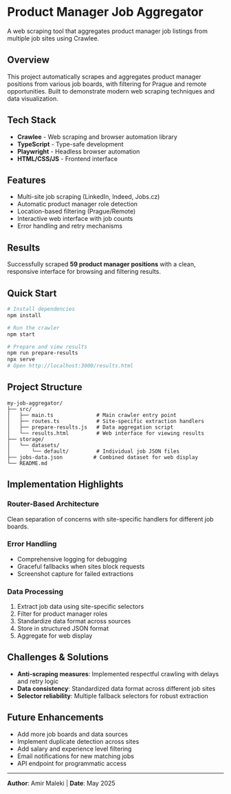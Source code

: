 # Product Manager Job Aggregator

A web scraping tool that aggregates product manager job listings from multiple job sites using Crawlee.

## Overview

This project automatically scrapes and aggregates product manager positions from various job boards, with filtering for Prague and remote opportunities. Built to demonstrate modern web scraping techniques and data visualization.

## Tech Stack

- **Crawlee** - Web scraping and browser automation library
- **TypeScript** - Type-safe development
- **Playwright** - Headless browser automation
- **HTML/CSS/JS** - Frontend interface

## Features

- Multi-site job scraping (LinkedIn, Indeed, Jobs.cz)
- Automatic product manager role detection
- Location-based filtering (Prague/Remote)
- Interactive web interface with job counts
- Error handling and retry mechanisms

## Results

Successfully scraped **59 product manager positions** with a clean, responsive interface for browsing and filtering results.

## Quick Start

```bash
# Install dependencies
npm install

# Run the crawler
npm start

# Prepare and view results
npm run prepare-results
npx serve
# Open http://localhost:3000/results.html
```

## Project Structure

```
my-job-aggregator/
├── src/
│   ├── main.ts              # Main crawler entry point
│   ├── routes.ts            # Site-specific extraction handlers
│   ├── prepare-results.js   # Data aggregation script
│   └── results.html         # Web interface for viewing results
├── storage/
│   └── datasets/
│       └── default/         # Individual job JSON files
├── jobs-data.json          # Combined dataset for web display
└── README.md
```

## Implementation Highlights

### Router-Based Architecture
Clean separation of concerns with site-specific handlers for different job boards.

### Error Handling
- Comprehensive logging for debugging
- Graceful fallbacks when sites block requests
- Screenshot capture for failed extractions

### Data Processing
1. Extract job data using site-specific selectors
2. Filter for product manager roles
3. Standardize data format across sources
4. Store in structured JSON format
5. Aggregate for web display

## Challenges & Solutions

- **Anti-scraping measures**: Implemented respectful crawling with delays and retry logic
- **Data consistency**: Standardized data format across different job sites
- **Selector reliability**: Multiple fallback selectors for robust extraction

## Future Enhancements

- Add more job boards and data sources
- Implement duplicate detection across sites
- Add salary and experience level filtering
- Email notifications for new matching jobs
- API endpoint for programmatic access

---

**Author**: Amir Maleki | **Date**: May 2025